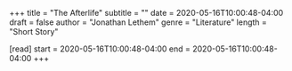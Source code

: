 +++
title = "The Afterlife"
subtitle = ""
date = 2020-05-16T10:00:48-04:00
draft = false
author = "Jonathan Lethem"
genre = "Literature"
length = "Short Story"

[read]
  start = 2020-05-16T10:00:48-04:00
  end = 2020-05-16T10:00:48-04:00
+++
